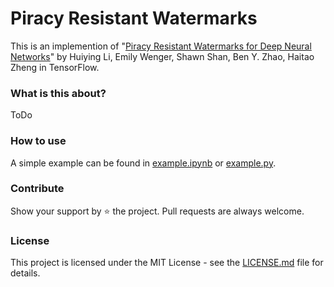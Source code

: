 # Piracy Resistant Watermarks

This is an implemention of "[Piracy Resistant Watermarks for Deep Neural Networks](https://arxiv.org/pdf/1910.01226.pdf)"
 by Huiying Li, Emily Wenger, Shawn Shan, Ben Y. Zhao, Haitao Zheng in TensorFlow.

### What is this about?

ToDo

### How to use

A simple example can be found in [example.ipynb](https://github.com/dunky11/piracy-resistant-watermarks/blob/main/example.ipynb) or [example.py](https://github.com/dunky11/piracy-resistant-watermarks/blob/main/example.py). 


### Contribute

Show your support by ⭐ the project. Pull requests are always welcome.

### License

This project is licensed under the MIT License - see the [LICENSE.md](https://github.com/dunky11/exponential-weighting-watermarking/blob/master/LICENSE) file for details.
